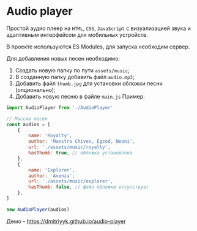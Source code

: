 # Audio player

Простой аудио плеер на `HTML`, `CSS`, `JavaScript` с визуализацией звука и адаптивным интерфейсом для мобильных устройств.

В проекте используются ES Modules, для запуска необходим сервер.

Для добавления новых песен необходимо:
1. Создать новую папку по пути `assets/music`;
2. В созданную папку добавить файл `audio.mp3`;
3. Добавить файл `thumb.jpg` для установки обложки песни (опционально);
4. Добавить новую песню в файле `main.js` Пример:

```JavaScript
import AudioPlayer from './AudioPlayer'

// Массив песен
const audios = [
    {
        name: 'Royalty',
        author: 'Maestro Chives, Egzod, Neoni',
        url: './assets/music/royalty',
        hasThumb: true, // обложка установлена
    },
    {
        name: 'Explorer',
        author: 'Avenza',
        url: './assets/music/explorer',
        hasThumb: false, // файл обложки отсутствует
    },
]

new AudioPlayer(audios)
```

Демо - https://dmitriyyk.github.io/audio-player
